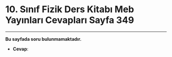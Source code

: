 # 10. Sınıf Fizik Ders Kitabı Meb Yayınları Cevapları Sayfa 349

---

**Bu sayfada soru bulunmamaktadır.**

-   **Cevap**: